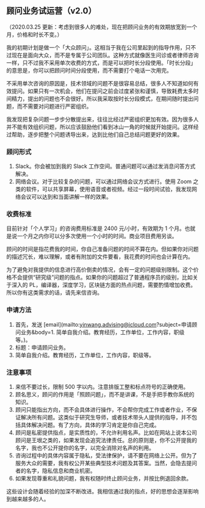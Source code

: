 ## 顾问业务试运营（v2.0）

（2020.03.25 更新：考虑到很多人的难处，现在把顾问业务的有效期放宽到一个月，价格和时长不变。）

我的初期计划是做一个「大众顾问」。这相当于我在公司里起到的指导作用，只不过现在是面向大众，而不是专属于公司团队。这种方式就像医生问诊或者律师咨询一样，只不过我不采用单次收费的方式，而是可以把时长分段使用。「时长分段」的意思是，你可以把顾问时间分段使用，而不需要打个电话一次用完。

不采用单次咨询的原因是，技术领域的问题不是很容易总结，很多人不知道如何有效提问。如果只有一次机会，他们在提问之前会过度紧张和谨慎，导致耗费太多时间精力，提出的问题也不会很好。所以我采取按时长分段模式，在期间随时提出问题，而不需要对问题进行严密组织。

我发现把复杂问题一步步分散提出来，往往比经过严密组织更加有效。因为很多人并不能有效组织问题，所以应该鼓励他们看到冰山一角的时候就开始提问。这样经过帮助，逐步把整个问题诱导出来，达到比他们自己总结问题更好的效果。

### 顾问形式

1.  Slack。你会被加到我的 Slack 工作空间。普通问题可以通过发消息问答方式解决。
2.  网络会议。对于比较复杂的问题，可以通过网络会议方式进行。使用 Zoom 之类的软件，可以共享屏幕，使用语音或者视频。经过一段时间试验，我发现网络会议可以达到和当面讲解一样的效果。

### 收费标准

目前针对「个人学习」的咨询费用标准是 2400 元/小时，有效期为 1 个月。也就是说一个月之内你可以分多次使用一个小时的时间。商业项目费用另谈。

顾问的时间是指花费我的时间，你自己准备问题的时间不算在内。但如果你对问题的描述冗长，难以理解，或者有附加的文件要看，我花费的时间也会计算在内。

为了避免对我提供的信息进行高价倒卖的情况，会有一定的问题级别限制。这个价格不会提供“研究级”问题的指点。如果你的问题超过了普通程序员的级别，比如关于深入的 PL，编译器，深度学习，区块链方面的热点问题，需要酌情增加收费。所以你有这类需求的话，请先来信咨询。

### 申请方法

1.  首先，发送 [email](mailto:yinwang.advising@icloud.com?subject=申请顾问业务&body=1\. 简单自我介绍。教育经历，工作单位，工作内容，职级等。)。
2.  标题：申请顾问业务。
3.  简单自我介绍。教育经历，工作单位，工作内容，职级等。

### 注意事项

1.  来信不要过长，限制 500 字以内。注意排版工整和标点符号的正确使用。
2.  顾名思义，顾问的作用是「照顾问题」，而不是讲课，不是手把手教你系统的知识。
3.  顾问只能指出方向，而不会具体进行操作，不会帮你完成工作或者作业，不保证解决所有问题。这类似于研究生导师，或者技术带头人提供的指导，并不包括具体解决问题。有了方向，具体的学习肯定是你自己完成。
4.  顾问是私密提供指点，是实质性的，不允许利用名声。比如在网站上说本公司顾问是王垠之类的，如果发现会追究法律责任。总的原则是，你不公开提我的名字，我也不公开提你的名字，以完全消除对名声的利用。
5.  咨询过程中的具体内容属于隐私，受法律保护，请不要在网络上公开。但为了服务大众的需要，我有权公开某些典型技术问题及其答案。当然，会隐去提问者的名字，隐私信息和商业机密。
6.  如果发现尊重和礼貌问题，我有权随时终止顾问业务，并按比例退回余款。

这些设计会随着经验的加深不断改进。我相信通过我的指点，好的思想会逐渐影响到越来越多的人。
